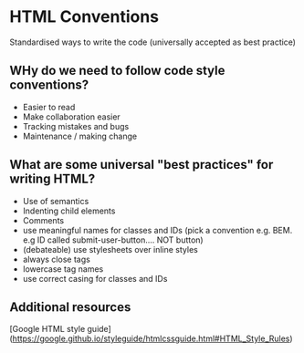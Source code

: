 # HTML Conventions
Standardised ways to write the code (universally accepted as best practice)


## WHy do we need to follow code style conventions?
- Easier to read
- Make collaboration easier
- Tracking mistakes and bugs
- Maintenance / making change

## What are some universal "best practices" for writing HTML?
- Use of semantics
- Indenting child elements
- Comments
- use meaningful names for classes and IDs (pick a convention e.g. BEM. e.g ID called submit-user-button.... NOT button)
- (debateable) use stylesheets over inline styles
- always close tags
- lowercase tag names
- use correct casing for classes and IDs



## Additional resources
[Google HTML style guide] (https://google.github.io/styleguide/htmlcssguide.html#HTML_Style_Rules)